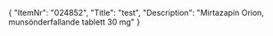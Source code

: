 {
  "ItemNr": "024852",
  "Title": "test",
  "Description": "Mirtazapin Orion, munsönderfallande tablett 30 mg"
}